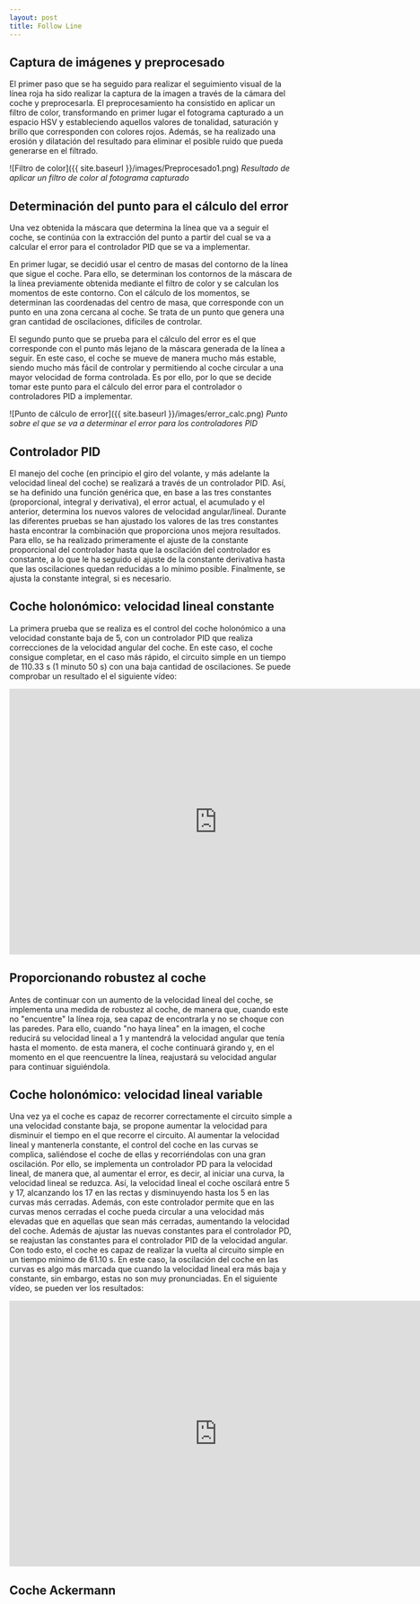 ```yaml
---
layout: post
title: Follow Line
---
```


## Captura de imágenes y preprocesado
El primer paso que se ha seguido para realizar el seguimiento visual de la línea roja ha sido realizar la captura de la imagen a través de la cámara del coche y preprocesarla. El preprocesamiento ha consistido en aplicar un filtro de color, transformando en primer lugar el fotograma capturado a un espacio HSV y estableciendo aquellos valores de tonalidad, saturación y brillo que corresponden con colores rojos. Además, se ha realizado una erosión y dilatación del resultado para eliminar el posible ruido que pueda generarse en el filtrado.

![Filtro de color]({{ site.baseurl }}/images/Preprocesado1.png)
*Resultado de aplicar un filtro de color al fotograma capturado*

## Determinación del punto para el cálculo del error
Una vez obtenida la máscara que determina la línea que va a seguir el coche, se continúa con la extracción del punto a partir del cual se va a calcular el error para el controlador PID que se va a implementar. 

En primer lugar, se decidió usar el centro de masas del contorno de la línea que sigue el coche. Para ello, se determinan los contornos de la máscara de la línea previamente obtenida mediante el filtro de color y se calculan los momentos de este contorno. Con el cálculo de los momentos, se determinan las coordenadas del centro de masa, que corresponde con un punto en una zona cercana al coche. Se trata de un punto que genera una gran cantidad de oscilaciones, difíciles de controlar.

El segundo punto que se prueba para el cálculo del error es el que corresponde con el punto más lejano de la máscara generada de la línea a seguir. En este caso, el coche se mueve de manera mucho más estable, siendo mucho más fácil de controlar y permitiendo al coche circular a una mayor velocidad de forma controlada. Es por ello, por lo que se decide tomar este punto para el cálculo del error para el controlador o controladores PID a implementar.

![Punto de cálculo de error]({{ site.baseurl }}/images/error_calc.png)
*Punto sobre el que se va a determinar el error para los controladores PID*

## Controlador PID
El manejo del coche (en principio el giro del volante, y más adelante la velocidad lineal del coche) se realizará a través de un controlador PID. Así, se ha definido una función genérica que, en base a las tres constantes (proporcional, integral y derivativa), el error actual, el acumulado y el anterior, determina los nuevos valores de velocidad angular/lineal. Durante las diferentes pruebas se han ajustado los valores de las tres constantes hasta encontrar la combinación que proporciona unos mejora resultados. Para ello, se ha realizado primeramente el ajuste de la constante proporcional del controlador hasta que la oscilación del controlador es constante, a lo que le ha seguido el ajuste de la constante derivativa hasta que las oscilaciones quedan reducidas a lo mínimo posible. Finalmente, se ajusta la constante integral, si es necesario.

## Coche holonómico: velocidad lineal constante
La primera prueba que se realiza es el control del coche holonómico a una velocidad constante baja de 5, con un controlador PID que realiza correcciones de la velocidad angular del coche. En este caso, el coche consigue completar, en el caso más rápido, el circuito simple en un tiempo de 110.33 s (1 minuto 50 s) con una baja cantidad de oscilaciones. Se puede comprobar un resultado el el siguiente vídeo:

<iframe width="740" height="473" src="https://www.youtube.com/embed/-8n43gd51KA?si=6KdQbGRxQdNPnALk" title="YouTube video player" frameborder="0" allow="accelerometer; autoplay; clipboard-write; encrypted-media; gyroscope; picture-in-picture; web-share" referrerpolicy="strict-origin-when-cross-origin" allowfullscreen></iframe>

## Proporcionando robustez al coche
Antes de continuar con un aumento de la velocidad lineal del coche, se implementa una medida de robustez al coche, de manera que, cuando este no "encuentre" la línea roja, sea capaz de encontrarla y no se choque con las paredes. Para ello, cuando "no haya línea" en la imagen, el coche reducirá su velocidad lineal a 1 y mantendrá la velocidad angular que tenía hasta el momento. de esta manera, el coche continuará girando y, en el momento en el que reencuentre la línea, reajustará su velocidad angular para continuar siguiéndola.

## Coche holonómico: velocidad lineal variable
Una vez ya el coche es capaz de recorrer correctamente el circuito simple a una velocidad constante baja, se propone aumentar la velocidad para disminuir el tiempo en el que recorre el circuito. Al aumentar la velocidad lineal y mantenerla constante, el control del coche en las curvas se complica, saliéndose el coche de ellas y recorriéndolas con una gran oscilación. Por ello, se implementa un controlador PD para la velocidad lineal, de manera que, al aumentar el error, es decir, al iniciar una curva, la velocidad lineal se reduzca. Así, la velocidad lineal el coche oscilará entre 5 y 17, alcanzando los 17 en las rectas y disminuyendo hasta los 5 en las curvas más cerradas. Además, con este controlador permite que en las curvas menos cerradas el coche pueda circular a una velocidad más elevadas que en aquellas que sean más cerradas, aumentando la velocidad del coche. Además de ajustar las nuevas constantes para el controlador PD, se reajustan las constantes para el controlador PID de la velocidad angular. Con todo esto, el coche es capaz de realizar la vuelta al circuito simple en un tiempo mínimo de 61.10 s. En este caso, la oscilación del coche en las curvas es algo más marcada que cuando la velocidad lineal era más baja y constante, sin embargo, estas no son muy pronunciadas. En el siguiente vídeo, se pueden ver los resultados:

<iframe width="740" height="473" src="https://www.youtube.com/embed/7MuRxSBSpG4?si=0VE3fD6hQrlsAkIL" title="YouTube video player" frameborder="0" allow="accelerometer; autoplay; clipboard-write; encrypted-media; gyroscope; picture-in-picture; web-share" referrerpolicy="strict-origin-when-cross-origin" allowfullscreen></iframe>

## Coche Ackermann
